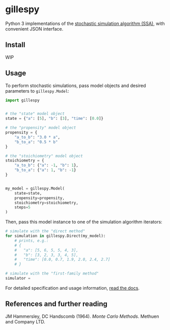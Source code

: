 # gillespy
Python 3 implementations of the [stochastic simulation algorithm (SSA)](https://en.wikipedia.org/wiki/Stochastic_simulation), with convenient JSON interface.

## Install
WIP

## Usage
To perform stochastic simulations, pass model objects and desired parameters to `gillespy.Model`:

```python
import gillespy


# the "state" model object
state = {"a": [5], "b": [3], "time": [0.0]}

# the "propensity" model object
propensity = {
    "a_to_b": "3.0 * a",
    "b_to_a": "0.5 * b"
}

# the "stoichiometry" model object
stoichiometry = {
    "a_to_b": {"a": -1, "b": 1},
    "b_to_a": {"a": 1, "b": -1}
}


my_model = gillespy.Model(
    state=state,
    propensity=propensity,
    stoichiometry=stoichiometry,
    steps=5
)
```

Then, pass this model instance to one of the simulation algorithm iterators:

```python
# simulate with the "direct method"
for simulation in gillespy.Direct(my_model):
    # prints, e.g.:
    # {
    #   "a": [5, 6, 5, 5, 4, 3],
    #   "b": [3, 2, 3, 3, 4, 5],
    #   "time": [0.0, 0.7, 1.9, 2.0, 2.4, 2.7]
    # }

# simulate with the "first-family method"
simulator = 
```

For detailed specification and usage information, [read the docs]().

## References and further reading
JM Hammersley, DC Handscomb (1964). _Monte Carlo Methods_. Methuen and Company LTD.

